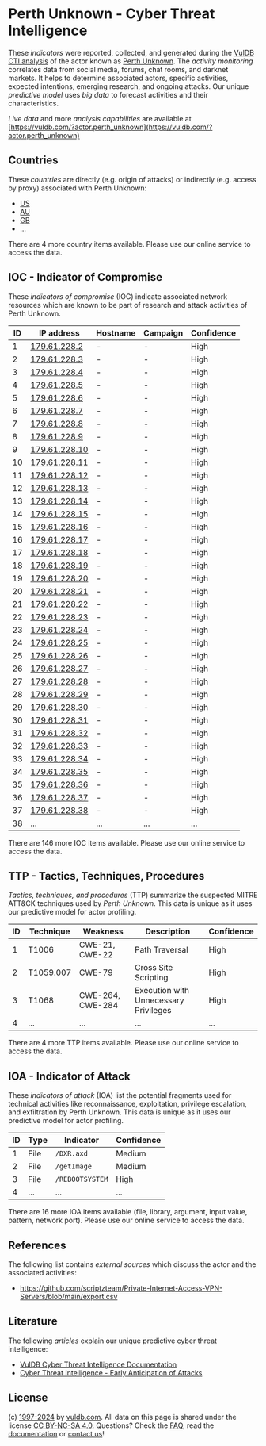 # Perth Unknown - Cyber Threat Intelligence

These _indicators_ were reported, collected, and generated during the [VulDB CTI analysis](https://vuldb.com/?kb.cti) of the actor known as [Perth Unknown](https://vuldb.com/?actor.perth_unknown). The _activity monitoring_ correlates data from social media, forums, chat rooms, and darknet markets. It helps to determine associated actors, specific activities, expected intentions, emerging research, and ongoing attacks. Our unique _predictive model_ uses _big data_ to forecast activities and their characteristics.

_Live data_ and more _analysis capabilities_ are available at [https://vuldb.com/?actor.perth_unknown](https://vuldb.com/?actor.perth_unknown)

## Countries

These _countries_ are directly (e.g. origin of attacks) or indirectly (e.g. access by proxy) associated with Perth Unknown:

* [US](https://vuldb.com/?country.us)
* [AU](https://vuldb.com/?country.au)
* [GB](https://vuldb.com/?country.gb)
* ...

There are 4 more country items available. Please use our online service to access the data.

## IOC - Indicator of Compromise

These _indicators of compromise_ (IOC) indicate associated network resources which are known to be part of research and attack activities of Perth Unknown.

ID | IP address | Hostname | Campaign | Confidence
-- | ---------- | -------- | -------- | ----------
1 | [179.61.228.2](https://vuldb.com/?ip.179.61.228.2) | - | - | High
2 | [179.61.228.3](https://vuldb.com/?ip.179.61.228.3) | - | - | High
3 | [179.61.228.4](https://vuldb.com/?ip.179.61.228.4) | - | - | High
4 | [179.61.228.5](https://vuldb.com/?ip.179.61.228.5) | - | - | High
5 | [179.61.228.6](https://vuldb.com/?ip.179.61.228.6) | - | - | High
6 | [179.61.228.7](https://vuldb.com/?ip.179.61.228.7) | - | - | High
7 | [179.61.228.8](https://vuldb.com/?ip.179.61.228.8) | - | - | High
8 | [179.61.228.9](https://vuldb.com/?ip.179.61.228.9) | - | - | High
9 | [179.61.228.10](https://vuldb.com/?ip.179.61.228.10) | - | - | High
10 | [179.61.228.11](https://vuldb.com/?ip.179.61.228.11) | - | - | High
11 | [179.61.228.12](https://vuldb.com/?ip.179.61.228.12) | - | - | High
12 | [179.61.228.13](https://vuldb.com/?ip.179.61.228.13) | - | - | High
13 | [179.61.228.14](https://vuldb.com/?ip.179.61.228.14) | - | - | High
14 | [179.61.228.15](https://vuldb.com/?ip.179.61.228.15) | - | - | High
15 | [179.61.228.16](https://vuldb.com/?ip.179.61.228.16) | - | - | High
16 | [179.61.228.17](https://vuldb.com/?ip.179.61.228.17) | - | - | High
17 | [179.61.228.18](https://vuldb.com/?ip.179.61.228.18) | - | - | High
18 | [179.61.228.19](https://vuldb.com/?ip.179.61.228.19) | - | - | High
19 | [179.61.228.20](https://vuldb.com/?ip.179.61.228.20) | - | - | High
20 | [179.61.228.21](https://vuldb.com/?ip.179.61.228.21) | - | - | High
21 | [179.61.228.22](https://vuldb.com/?ip.179.61.228.22) | - | - | High
22 | [179.61.228.23](https://vuldb.com/?ip.179.61.228.23) | - | - | High
23 | [179.61.228.24](https://vuldb.com/?ip.179.61.228.24) | - | - | High
24 | [179.61.228.25](https://vuldb.com/?ip.179.61.228.25) | - | - | High
25 | [179.61.228.26](https://vuldb.com/?ip.179.61.228.26) | - | - | High
26 | [179.61.228.27](https://vuldb.com/?ip.179.61.228.27) | - | - | High
27 | [179.61.228.28](https://vuldb.com/?ip.179.61.228.28) | - | - | High
28 | [179.61.228.29](https://vuldb.com/?ip.179.61.228.29) | - | - | High
29 | [179.61.228.30](https://vuldb.com/?ip.179.61.228.30) | - | - | High
30 | [179.61.228.31](https://vuldb.com/?ip.179.61.228.31) | - | - | High
31 | [179.61.228.32](https://vuldb.com/?ip.179.61.228.32) | - | - | High
32 | [179.61.228.33](https://vuldb.com/?ip.179.61.228.33) | - | - | High
33 | [179.61.228.34](https://vuldb.com/?ip.179.61.228.34) | - | - | High
34 | [179.61.228.35](https://vuldb.com/?ip.179.61.228.35) | - | - | High
35 | [179.61.228.36](https://vuldb.com/?ip.179.61.228.36) | - | - | High
36 | [179.61.228.37](https://vuldb.com/?ip.179.61.228.37) | - | - | High
37 | [179.61.228.38](https://vuldb.com/?ip.179.61.228.38) | - | - | High
38 | ... | ... | ... | ...

There are 146 more IOC items available. Please use our online service to access the data.

## TTP - Tactics, Techniques, Procedures

_Tactics, techniques, and procedures_ (TTP) summarize the suspected MITRE ATT&CK techniques used by _Perth Unknown_. This data is unique as it uses our predictive model for actor profiling.

ID | Technique | Weakness | Description | Confidence
-- | --------- | -------- | ----------- | ----------
1 | T1006 | CWE-21, CWE-22 | Path Traversal | High
2 | T1059.007 | CWE-79 | Cross Site Scripting | High
3 | T1068 | CWE-264, CWE-284 | Execution with Unnecessary Privileges | High
4 | ... | ... | ... | ...

There are 4 more TTP items available. Please use our online service to access the data.

## IOA - Indicator of Attack

These _indicators of attack_ (IOA) list the potential fragments used for technical activities like reconnaissance, exploitation, privilege escalation, and exfiltration by Perth Unknown. This data is unique as it uses our predictive model for actor profiling.

ID | Type | Indicator | Confidence
-- | ---- | --------- | ----------
1 | File | `/DXR.axd` | Medium
2 | File | `/getImage` | Medium
3 | File | `/REBOOTSYSTEM` | High
4 | ... | ... | ...

There are 16 more IOA items available (file, library, argument, input value, pattern, network port). Please use our online service to access the data.

## References

The following list contains _external sources_ which discuss the actor and the associated activities:

* https://github.com/scriptzteam/Private-Internet-Access-VPN-Servers/blob/main/export.csv

## Literature

The following _articles_ explain our unique predictive cyber threat intelligence:

* [VulDB Cyber Threat Intelligence Documentation](https://vuldb.com/?kb.cti)
* [Cyber Threat Intelligence - Early Anticipation of Attacks](https://www.scip.ch/en/?labs.20201022)

## License

(c) [1997-2024](https://vuldb.com/?kb.changelog) by [vuldb.com](https://vuldb.com/?kb.about). All data on this page is shared under the license [CC BY-NC-SA 4.0](https://creativecommons.org/licenses/by-nc-sa/4.0/). Questions? Check the [FAQ](https://vuldb.com/?kb.faq), read the [documentation](https://vuldb.com/?kb) or [contact us](https://vuldb.com/?contact)!
